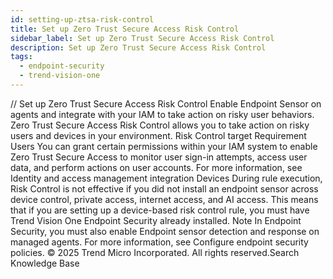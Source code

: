 ```yaml
---
id: setting-up-ztsa-risk-control
title: Set up Zero Trust Secure Access Risk Control
sidebar_label: Set up Zero Trust Secure Access Risk Control
description: Set up Zero Trust Secure Access Risk Control
tags:
  - endpoint-security
  - trend-vision-one
---
```


/*<![CDATA[*/ $('#title').html($('meta[name=map-description]').attr('content')); /*]]>*/ Set up Zero Trust Secure Access Risk Control Enable Endpoint Sensor on agents and integrate with your IAM to take action on risky user behaviors. Zero Trust Secure Access Risk Control allows you to take action on risky users and devices in your environment. Risk Control target Requirement Users You can grant certain permissions within your IAM system to enable Zero Trust Secure Access to monitor user sign-in attempts, access user data, and perform actions on user accounts. For more information, see Identity and access management integration Devices During rule execution, Risk Control is not effective if you did not install an endpoint sensor across device control, private access, internet access, and AI access. This means that if you are setting up a device-based risk control rule, you must have Trend Vision One Endpoint Security already installed. Note In Endpoint Security, you must also enable Endpoint sensor detection and response on managed agents. For more information, see Configure endpoint security policies. © 2025 Trend Micro Incorporated. All rights reserved.Search Knowledge Base